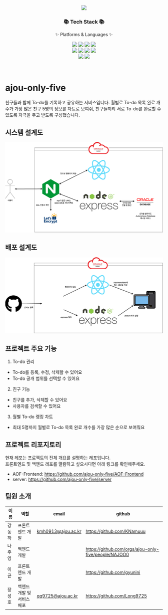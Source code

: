 <div align=center>
	<img src="https://capsule-render.vercel.app/api?type=rect&color=auto&height=130&section=header&text=Only-Five&fontSize=80&fontAlignY=53" />
</div>
<div align=center>
	<h3>📚 Tech Stack 📚</h3>
	<p>✨ Platforms & Languages ✨</p>
</div>
<div align="center">
    <img src="https://img.shields.io/badge/HTML5-E34F26?style=flat&logo=HTML5&logoColor=white" />
	<img src="https://img.shields.io/badge/CSS3-1572B6?style=flat&logo=CSS3&logoColor=white" />
	<img src="https://img.shields.io/badge/JavaScript-F7DF1E?style=flat&logo=JavaScript&logoColor=white" />
	 <img src="https://img.shields.io/badge/React-61DAFB?style=flat&logo=react&logoColor=white" />
    <br/>
    <img src="https://img.shields.io/badge/JavaScript-F7DF1E?style=flat&logo=JavaScript&logoColor=white" />
    <img src="https://img.shields.io/badge/Expresss-000000?style=flat&logo=express&logoColor=white" />
    <img src="https://img.shields.io/badge/NGINX-009639?style=flat&logo=NGINX&logoColor=white" />
    <img src="https://img.shields.io/badge/Oracle-F80000?style=flat&logo=Oracle&logoColor=white" />
    <br/>    
    <img src="https://img.shields.io/badge/Oracle_Cloud-F80000?style=flat&logo=Oracle&logoColor=white" />
    <img src="https://img.shields.io/badge/Jenkins-D24939?style=flat&logo=Jenkins&logoColor=white" />
<br/>
<br/>
<br/>
</div>

# ajou-only-five
친구들과 함께 To-do를 기록하고 공유하는 서비스입니다. 월별로 To-do 목록 완료 개수가 가장 많은 친구 5명의 정보를 차트로 보여줘, 친구들끼리 서로 To-do를 완료할 수 있도록 자극을 주고 받도록 구성했습니다.

## 시스템 설계도

<div align="center">
    <img src="./assets/웹시설.png" width="600" alt="웹시설">
</div>

## 배포 설계도

<div align="center">
    <img src="./assets/웹시설-배포.png" width="600" alt="웹시설">
</div>

## 프로젝트 주요 기능

1. To-do 관리

+ To-do를 등록, 수정, 삭제할 수 있어요
+ To-do 공개 범위를 선택할 수 있어요

2. 친구 기능
+ 친구를 추가, 삭제할 수 있어요
+ 사용자를 검색할 수 있어요

3. 월별 To-do 랭킹 차트
+ 최대 5명까지 월별로 To-do 목록 완료 개수를 가장 많은 순으로 보여줘요

## 프로젝트 리포지토리
현재 레포는 프로젝트의 전체 개요를 설명하는 레포입니다.
<br/>
프론트엔드 및 백엔드 레포를 열람하고 싶으시다면 아래 링크를 확인해주세요.
<br/>

- AOF-Frontend: https://github.com/ajou-only-five/AOF-Frontend
- server: https://github.com/ajou-only-five/server

## 팀원 소개

|이름|역할|email|github|
|---|---|---|---|
|강동하|프론트엔드 개발|kmh0913@ajou.ac.kr|https://github.com/KNamuuu|
|나주영|백엔드 개발||https://github.com/orgs/ajou-only-five/people/NAJOO0|
|이균|프론트엔드 개발||https://github.com/gyunini|
|장성호|백엔드 개발 및 서비스 배포|qq9725@ajou.ac.kr|https://github.com/Long9725|